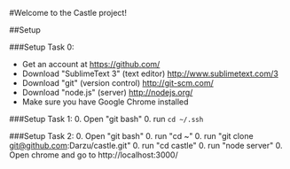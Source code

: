 #Welcome to the Castle project!

##Setup

###Setup Task 0:
- Get an account at https://github.com/
- Download "SublimeText 3" (text editor) http://www.sublimetext.com/3
- Download "git" (version control) http://git-scm.com/
- Download "node.js" (server) http://nodejs.org/
- Make sure you have Google Chrome installed

###Setup Task 1:
0. Open "git bash"
0. run ```cd ~/.ssh```
 
###Setup Task 2:
0. Open "git bash"
0. run "cd ~"
0. run "git clone git@github.com:Darzu/castle.git"
0. run "cd castle"
0. run "node server"
0. Open chrome and go to http://localhost:3000/
